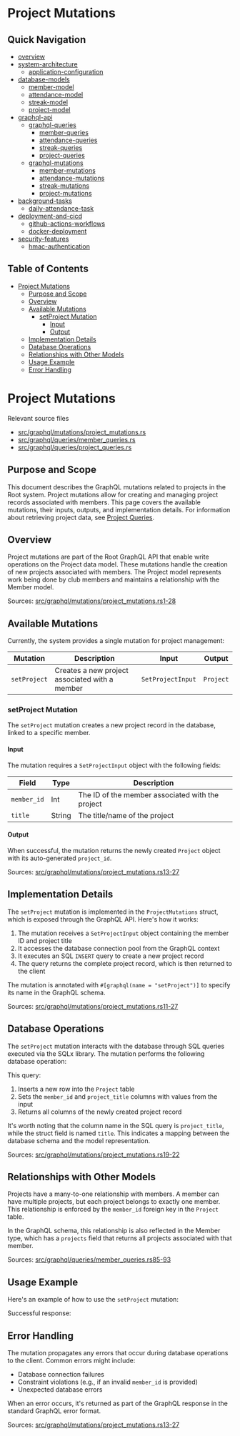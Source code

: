 #  Project Mutations

## Quick Navigation

- [overview](1-overview.md)
- [system-architecture](2-system-architecture.md)
  - [application-configuration](2.1-application-configuration.md)
- [database-models](3-database-models.md)
  - [member-model](3.1-member-model.md)
  - [attendance-model](3.2-attendance-model.md)
  - [streak-model](3.3-streak-model.md)
  - [project-model](3.4-project-model.md)
- [graphql-api](4-graphql-api.md)
  - [graphql-queries](4.1-graphql-queries.md)
    - [member-queries](4.1.1-member-queries.md)
    - [attendance-queries](4.1.2-attendance-queries.md)
    - [streak-queries](4.1.3-streak-queries.md)
    - [project-queries](4.1.4-project-queries.md)
  - [graphql-mutations](4.2-graphql-mutations.md)
    - [member-mutations](4.2.1-member-mutations.md)
    - [attendance-mutations](4.2.2-attendance-mutations.md)
    - [streak-mutations](4.2.3-streak-mutations.md)
    - [project-mutations](4.2.4-project-mutations.md)
- [background-tasks](5-background-tasks.md)
  - [daily-attendance-task](5.1-daily-attendance-task.md)
- [deployment-and-cicd](6-deployment-and-cicd.md)
  - [github-actions-workflows](6.1-github-actions-workflows.md)
  - [docker-deployment](6.2-docker-deployment.md)
- [security-features](7-security-features.md)
  - [hmac-authentication](7.1-hmac-authentication.md)

## Table of Contents

- [Project Mutations](#project-mutations)
  - [Purpose and Scope](#purpose-and-scope)
  - [Overview](#overview)
  - [Available Mutations](#available-mutations)
    - [setProject Mutation](#setproject-mutation)
      - [Input](#input)
      - [Output](#output)
  - [Implementation Details](#implementation-details)
  - [Database Operations](#database-operations)
  - [Relationships with Other Models](#relationships-with-other-models)
  - [Usage Example](#usage-example)
  - [Error Handling](#error-handling)

# Project Mutations

Relevant source files

* [src/graphql/mutations/project\_mutations.rs](https://github.com/amfoss/root/blob/2b58803d/src/graphql/mutations/project_mutations.rs)
* [src/graphql/queries/member\_queries.rs](https://github.com/amfoss/root/blob/2b58803d/src/graphql/queries/member_queries.rs)
* [src/graphql/queries/project\_queries.rs](https://github.com/amfoss/root/blob/2b58803d/src/graphql/queries/project_queries.rs)

## Purpose and Scope

This document describes the GraphQL mutations related to projects in the Root system. Project mutations allow for creating and managing project records associated with members. This page covers the available mutations, their inputs, outputs, and implementation details. For information about retrieving project data, see [Project Queries](/amfoss/root/4.1.4-project-queries).

## Overview

Project mutations are part of the Root GraphQL API that enable write operations on the Project data model. These mutations handle the creation of new projects associated with members. The Project model represents work being done by club members and maintains a relationship with the Member model.

Sources: [src/graphql/mutations/project\_mutations.rs1-28](https://github.com/amfoss/root/blob/2b58803d/src/graphql/mutations/project_mutations.rs#L1-L28)

## Available Mutations

Currently, the system provides a single mutation for project management:

| Mutation | Description | Input | Output |
| --- | --- | --- | --- |
| `setProject` | Creates a new project associated with a member | `SetProjectInput` | `Project` |

### setProject Mutation

The `setProject` mutation creates a new project record in the database, linked to a specific member.

#### Input

The mutation requires a `SetProjectInput` object with the following fields:

| Field | Type | Description |
| --- | --- | --- |
| `member_id` | Int | The ID of the member associated with the project |
| `title` | String | The title/name of the project |

#### Output

When successful, the mutation returns the newly created `Project` object with its auto-generated `project_id`.

Sources: [src/graphql/mutations/project\_mutations.rs13-27](https://github.com/amfoss/root/blob/2b58803d/src/graphql/mutations/project_mutations.rs#L13-L27)

## Implementation Details

The `setProject` mutation is implemented in the `ProjectMutations` struct, which is exposed through the GraphQL API. Here's how it works:

1. The mutation receives a `SetProjectInput` object containing the member ID and project title
2. It accesses the database connection pool from the GraphQL context
3. It executes an SQL `INSERT` query to create a new project record
4. The query returns the complete project record, which is then returned to the client

The mutation is annotated with `#[graphql(name = "setProject")]` to specify its name in the GraphQL schema.

Sources: [src/graphql/mutations/project\_mutations.rs11-27](https://github.com/amfoss/root/blob/2b58803d/src/graphql/mutations/project_mutations.rs#L11-L27)

## Database Operations

The `setProject` mutation interacts with the database through SQL queries executed via the SQLx library. The mutation performs the following database operation:

This query:

1. Inserts a new row into the `Project` table
2. Sets the `member_id` and `project_title` columns with values from the input
3. Returns all columns of the newly created project record

It's worth noting that the column name in the SQL query is `project_title`, while the struct field is named `title`. This indicates a mapping between the database schema and the model representation.

Sources: [src/graphql/mutations/project\_mutations.rs19-22](https://github.com/amfoss/root/blob/2b58803d/src/graphql/mutations/project_mutations.rs#L19-L22)

## Relationships with Other Models

Projects have a many-to-one relationship with members. A member can have multiple projects, but each project belongs to exactly one member. This relationship is enforced by the `member_id` foreign key in the `Project` table.

In the GraphQL schema, this relationship is also reflected in the Member type, which has a `projects` field that returns all projects associated with that member.

Sources: [src/graphql/queries/member\_queries.rs85-93](https://github.com/amfoss/root/blob/2b58803d/src/graphql/queries/member_queries.rs#L85-L93)

## Usage Example

Here's an example of how to use the `setProject` mutation:

Successful response:

## Error Handling

The mutation propagates any errors that occur during database operations to the client. Common errors might include:

* Database connection failures
* Constraint violations (e.g., if an invalid `member_id` is provided)
* Unexpected database errors

When an error occurs, it's returned as part of the GraphQL response in the standard GraphQL error format.

Sources: [src/graphql/mutations/project\_mutations.rs13-27](https://github.com/amfoss/root/blob/2b58803d/src/graphql/mutations/project_mutations.rs#L13-L27)